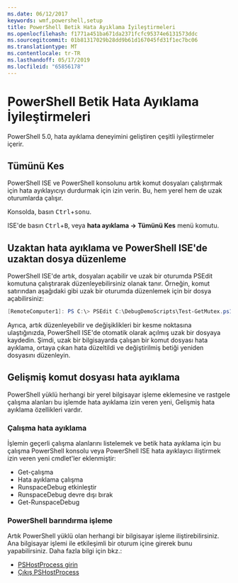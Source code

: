 ```yaml
---
ms.date: 06/12/2017
keywords: wmf,powershell,setup
title: PowerShell Betik Hata Ayıklama İyileştirmeleri
ms.openlocfilehash: f1771a451ba671da2371fcfc95374e6131573ddc
ms.sourcegitcommit: 01b81317029b28dd9b61d167045fd31f1ec7bc06
ms.translationtype: MT
ms.contentlocale: tr-TR
ms.lasthandoff: 05/17/2019
ms.locfileid: "65856178"
---
```

# <a name="improvements-in-powershell-script-debugging"></a>PowerShell Betik Hata Ayıklama İyileştirmeleri

PowerShell 5.0, hata ayıklama deneyimini geliştiren çeşitli iyileştirmeler içerir.

## <a name="break-all"></a>Tümünü Kes

PowerShell ISE ve PowerShell konsolunu artık komut dosyaları çalıştırmak için hata ayıklayıcıyı durdurmak için izin verin. Bu, hem yerel hem de uzak oturumlarda çalışır.

Konsolda, basın <kbd>Ctrl</kbd>+<kbd>sonu</kbd>.

ISE'de basın <kbd>Ctrl</kbd>+<kbd>B</kbd>, veya **hata ayıklama -> Tümünü Kes** menü komutu.

## <a name="remote-debugging-and-remote-file-editing-in-powershell-ise"></a>Uzaktan hata ayıklama ve PowerShell ISE'de uzaktan dosya düzenleme

PowerShell ISE'de artık, dosyaları açabilir ve uzak bir oturumda PSEdit komutuna çalıştırarak düzenleyebilirsiniz olanak tanır.
Örneğin, komut satırından aşağıdaki gibi uzak bir oturumda düzenlemek için bir dosya açabilirsiniz:

```powershell
[RemoteComputer1]: PS C:\> PSEdit C:\DebugDemoScripts\Test-GetMutex.ps1
```

Ayrıca, artık düzenleyebilir ve değişiklikleri bir kesme noktasına ulaştığınızda, PowerShell ISE'de otomatik olarak açılmış uzak bir dosyaya kaydedin. Şimdi, uzak bir bilgisayarda çalışan bir komut dosyası hata ayıklama, ortaya çıkan hata düzeltildi ve değiştirilmiş betiği yeniden dosyasını düzenleyin.

## <a name="advanced-script-debugging"></a>Gelişmiş komut dosyası hata ayıklama

PowerShell yüklü herhangi bir yerel bilgisayar işleme eklemesine ve rastgele çalışma alanları bu işlemde hata ayıklama izin veren yeni, Gelişmiş hata ayıklama özellikleri vardır.

### <a name="runspace-debugging"></a>Çalışma hata ayıklama

İşlemin geçerli çalışma alanlarını listelemek ve betik hata ayıklama için bu çalışma PowerShell konsolu veya PowerShell ISE hata ayıklayıcı iliştirmek izin veren yeni cmdlet'ler eklenmiştir:

- Get-çalışma
- Hata ayıklama çalışma
- RunspaceDebug etkinleştir
- RunspaceDebug devre dışı bırak
- Get-RunspaceDebug

### <a name="attach-to-process-hosting-powershell"></a>PowerShell barındırma işleme

Artık PowerShell yüklü olan herhangi bir bilgisayar işleme iliştirebilirsiniz. Ana bilgisayar işlemi ile etkileşimli bir oturum içine girerek bunu yapabilirsiniz. Daha fazla bilgi için bkz.:

- [PSHostProcess girin](/powershell/module/Microsoft.PowerShell.Core/Enter-PSHostProcess)
- [Çıkış PSHostProcess](/powershell/module/Microsoft.PowerShell.Core/Exit-PSHostProcess)
